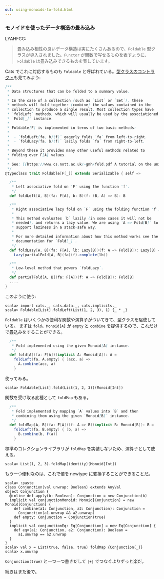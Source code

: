 ```yaml
---
out: using-monoids-to-fold.html
---
```


  [FoldableSource]: $catsBaseUrl$/core/src/main/scala/cats/Foldable.scala

### モノイドを使ったデータ構造の畳み込み

LYAHFGG:

> 畳み込み相性の良いデータ構造は実にたくさんあるので、`Foldable` 型クラスが導入されました。`Functor` が関数で写せるものを表すように、`Foldable` は畳み込みできるものを表しています。

Cats でこれに対応するものも `Foldable` と呼ばれている。[型クラスのコントラクト][FoldableSource]も見てみよう:

```scala
/**
 * Data structures that can be folded to a summary value.
 *
 * In the case of a collection (such as `List` or `Set`), these
 * methods will fold together (combine) the values contained in the
 * collection to produce a single result. Most collection types have
 * `foldLeft` methods, which will usually be used by the associationed
 * `Fold[_]` instance.
 *
 * Foldable[F] is implemented in terms of two basic methods:
 *
 *  - `foldLeft(fa, b)(f)` eagerly folds `fa` from left-to-right.
 *  - `foldLazy(fa, b)(f)` lazily folds `fa` from right-to-left.
 *
 * Beyond these it provides many other useful methods related to
 * folding over F[A] values.
 *
 * See: [[https://www.cs.nott.ac.uk/~gmh/fold.pdf A tutorial on the universality and expressiveness of fold]]
 */
@typeclass trait Foldable[F[_]] extends Serializable { self =>

  /**
   * Left associative fold on 'F' using the function 'f'.
   */
  def foldLeft[A, B](fa: F[A], b: B)(f: (B, A) => B): B

  /**
   * Right associative lazy fold on `F` using the folding function 'f'.
   *
   * This method evaluates `b` lazily (in some cases it will not be
   * needed), and returns a lazy value. We are using `A => Fold[B]` to
   * support laziness in a stack-safe way.
   *
   * For more detailed information about how this method works see the
   * documentation for `Fold[_]`.
   */
  def foldLazy[A, B](fa: F[A], lb: Lazy[B])(f: A => Fold[B]): Lazy[B] =
    Lazy(partialFold[A, B](fa)(f).complete(lb))

  /**
   * Low-level method that powers `foldLazy`.
   */
  def partialFold[A, B](fa: F[A])(f: A => Fold[B]): Fold[B]
  ....
}
```

このように使う:

```console:new
scala> import cats._, cats.data._, cats.implicits._
scala> Foldable[List].foldLeft(List(1, 2, 3), 1) {_ * _}
```

`Foldable` はいくつかの便利な関数や演算子がついてきて、型クラスを駆使している。
まずは `fold`。`Monoid[A]` が `empty` と `combine` を提供するので、これだけで畳込みをすることができる。

```scala
  /**
   * Fold implemented using the given Monoid[A] instance.
   */
  def fold[A](fa: F[A])(implicit A: Monoid[A]): A =
    foldLeft(fa, A.empty) { (acc, a) =>
      A.combine(acc, a)
    }
```

使ってみる。

```console
scala> Foldable[List].fold(List(1, 2, 3))(Monoid[Int])
```

関数を受け取る変種として `foldMap` もある。

```scala
  /**
   * Fold implemented by mapping `A` values into `B` and then
   * combining them using the given `Monoid[B]` instance.
   */
  def foldMap[A, B](fa: F[A])(f: A => B)(implicit B: Monoid[B]): B =
    foldLeft(fa, B.empty) { (b, a) =>
      B.combine(b, f(a))
    }
```

標準のコレクションライブラリが `foldMap` を実装しないため、演算子として使える。

```console
scala> List(1, 2, 3).foldMap(identity)(Monoid[Int])
```

もう一つ便利なのは、これで値を newtype に変換することができることだ。

```console
scala> :paste
class Conjunction(val unwrap: Boolean) extends AnyVal
object Conjunction {
  @inline def apply(b: Boolean): Conjunction = new Conjunction(b)
  implicit val conjunctionMonoid: Monoid[Conjunction] = new Monoid[Conjunction] {
    def combine(a1: Conjunction, a2: Conjunction): Conjunction =
      Conjunction(a1.unwrap && a2.unwrap)
    def empty: Conjunction = Conjunction(true)
  }
  implicit val conjunctionEq: Eq[Conjunction] = new Eq[Conjunction] {
    def eqv(a1: Conjunction, a2: Conjunction): Boolean =
      a1.unwrap == a2.unwrap
  }
}
scala> val x = List(true, false, true) foldMap {Conjunction(_)}
scala> x.unwrap
```

`Conjunction(true)` と一つ一つ書きだして `|+|` でつなぐよりずっと楽だ。

続きはまた後で。

